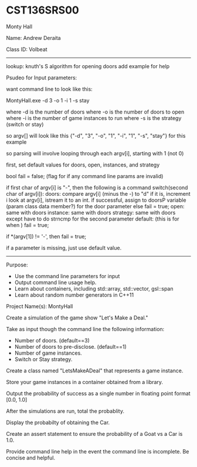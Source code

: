 # CST136SRS00
Monty Hall

Name: Andrew Deraita

Class ID: Volbeat


---


lookup: knuth's S algorithm for opening doors
add example for help


Psudeo for Input parameters:

want command line to look like this:

MontyHall.exe -d 3 -o 1 -i 1 -s stay

where -d is the number of doors
where -o is the number of doors to open
where -i is the number of game instances to run
where -s is the strategy (switch or stay)

so argv[] will look like this {"-d", "3", "-o", "1", "-i", "1", "-s", "stay"} for this example

so parsing will involve looping through each argv[i], starting with 1 (not 0)

first, set default values for doors, open, instances, and strategy

bool fail = false; (flag for if any command line params are invalid)

if first char of argv[i] is "-", then the following is a command
	switch(second char of argv[i]):
		doors:
			compare argv[i] (minus the -) to "d"
			if it is, increment i
			look at argv[i], istream it to an int.
			if successful, assign to doorsP variable (param class data member?) for the door parameter
			else fail = true;
		open:
			same with doors
		instance:
			same with doors
		strategy:
			same with doors except have to do strncmp for the second parameter
		default: (this is for when )
			fail = true;

if *(argv[1]) != '-', then fail = true;




if a parameter is missing, just use default value.



---

Purpose: 

- Use the command line parameters for input
- Output command line usage help. 
- Learn about containers, including std::array, std::vector, gsl::span
- Learn about random number generators in C++11

Project Name(s): MontyHall

Create a simulation of the game show "Let's Make a Deal."

Take as input though the command line the following information:

- Number of doors. (default==3)
- Number of doors to pre-disclose. (default==1)
- Number of game instances.
- Switch or Stay strategy.

Create a class named "LetsMakeADeal" that represents a game instance. 

Store your game instances in a container obtained from a library. 

Output the probability of success as a single number in floating point format [0.0, 1.0]

After the simulations are run, total the probablity.

Display the probabilty of obtaining the Car.

Create an assert statement to ensure the probability of a Goat vs a Car is 1.0. 

Provide command line help in the event the command line is incomplete. Be concise and helpful. 
